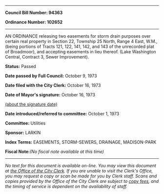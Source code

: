 

********

**Council Bill Number: 94363**
   
**Ordinance Number: 102652**
********

 AN ORDINANCE releasing two easements for storm drain purposes over certain real property in Section 22, Township 25 North, Range 4 East, W.M., (being portions of Tracts 121, 122, 141, 142, and 143 of the unrecorded plat of Broadmoor), and accepting easements in lieu thereof. (Lake Washington Central, Contract 3, Sewer Improvement).

**Status:** Passed
   
**Date passed by Full Council:** October 9, 1973
   
**Date filed with the City Clerk:** October 16, 1973
   
**Date of Mayor's signature:** October 16, 1973
   
[(about the signature date)](/~public/approvaldate.htm)
   
   
   
**Date introduced/referred to committee:** October 1, 1973
   
**Committee:** Utilities
   
**Sponsor:** LARKIN
   
   
**Index Terms:** EASEMENTS, STORM-SEWERS, DRAINAGE, MADISON-PARK

**Fiscal Note:**_(No fiscal note available at this time)_
********

_No text for this document is available on-line. You may view this document at [the Office of the City Clerk](http://www.seattle.gov/leg/clerk/contactUs.htm). If you are unable to visit the Clerk's Office, you may request a copy or scan be made for you by Clerk staff. Scans and copies provided by the Office of the City Clerk are subject to [copy fees](http://clerk.seattle.gov/~public/clerkfees.htm), and the timing of service is dependent on the availability of staff._

